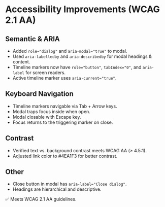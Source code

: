 # Accessibility Improvements (WCAG 2.1 AA)

## Semantic & ARIA
- Added `role="dialog"` and `aria-modal="true"` to modal.
- Used `aria-labelledby` and `aria-describedby` for modal headings & content.
- Timeline markers now have `role="button"`, `tabIndex="0"`, and `aria-label` for screen readers.
- Active timeline marker uses `aria-current="true"`.

## Keyboard Navigation
- Timeline markers navigable via Tab + Arrow keys.
- Modal traps focus inside when open.
- Modal closable with Escape key.
- Focus returns to the triggering marker on close.

## Contrast
- Verified text vs. background contrast meets WCAG AA (≥ 4.5:1).
- Adjusted link color to #4EA1F3 for better contrast.

## Other
- Close button in modal has `aria-label="Close dialog"`.
- Headings are hierarchical and descriptive.

✅ Meets WCAG 2.1 AA guidelines.
